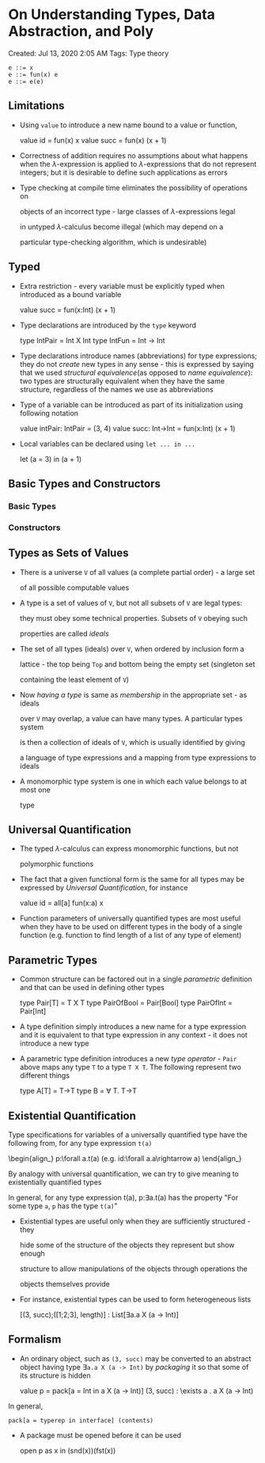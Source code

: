 # On Understanding Types, Data Abstraction, and Poly

Created: Jul 13, 2020 2:05 AM Tags: Type theory

```text
e ::= x
e ::= fun(x) e
e ::= e(e)
```

## Limitations

* Using `value` to introduce a new name bound to a value or function,

  value id = fun\(x\) x value succ = fun\(x\) \(x + 1\)

* Correctness of addition requires no assumptions about what happens when the $\lambda$-expression is applied to $\lambda$-expressions that do not represent integers; but it is desirable to define such applications as errors
* Type checking at compile time eliminates the possibility of operations on

  objects of an incorrect type - large classes of $\lambda$-expressions legal

  in untyped $\lambda$-calculus become illegal \(which may depend on a

  particular type-checking algorithm, which is undesirable\)

## Typed

* Extra restriction - every variable must be explicitly typed when introduced as a bound variable

  value succ = fun\(x:Int\) \(x + 1\)

* Type declarations are introduced by the `type` keyword

  type IntPair = Int X Int type IntFun = Int $\rightarrow$ Int

* Type declarations introduce names \(abbreviations\) for type expressions; they do not _create_ new types in any sense - this is expressed by saying that we used _structural equivalence_\(as opposed to _name equivalence_\): two types are structurally equivalent when they have the same structure, regardless of the names we use as abbreviations
* Type of a variable can be introduced as part of its initialization using following notation

  value intPair: IntPair = \(3, 4\) value succ: Int$\rightarrow$Int = fun\(x:Int\) \(x + 1\)

* Local variables can be declared using `let ... in ...`

  let \(a = 3\) in \(a + 1\)

## Basic Types and Constructors

### Basic Types

### Constructors

## Types as Sets of Values

* There is a universe `V` of all values \(a complete partial order\) - a large set

  of all possible computable values

* A type is a set of values of `V`, but not all subsets of `V` are legal types:

  they must obey some technical properties. Subsets of `V` obeying such

  properties are called _ideals_

* The set of all types \(ideals\) over `V`, when ordered by inclusion form a

  lattice - the top being `Top` and bottom being the empty set \(singleton set

  containing the least element of `V`\)

* Now _having a type_ is same as _membership_ in the appropriate set - as ideals

  over `V` may overlap, a value can have many types. A particular types system

  is then a collection of ideals of `V`, which is usually identified by giving

  a language of type expressions and a mapping from type expressions to ideals

* A monomorphic type system is one in which each value belongs to at most one

  type

## Universal Quantification

* The typed $\lambda$-calculus can express monomorphic functions, but not

  polymorphic functions

* The fact that a given functional form is the same for all types may be expressed by _Universal Quantification_, for instance

  value id = all\[a\] fun\(x:a\) x

* Function parameters of universally quantified types are most useful when they have to be used on different types in the body of a single function \(e.g. function to find length of a list of any type of element\)

## Parametric Types

* Common structure can be factored out in a single _parametric_ definition and that can be used in defining other types

  type Pair\[T\] = T X T type PairOfBool = Pair\[Bool\] type PairOfInt = Pair\[Int\]

* A type definition simply introduces a new name for a type expression and it is equivalent to that type expression in any context - it does not introduce a new type
* A parametric type definition introduces a new _type operator_ - `Pair` above maps any type `T` to a type `T X T`. The following represent two different things

  type A\[T\] = T$\rightarrow$T type B = $\forall$ T. T$\rightarrow$T

## Existential Quantification

Type specifications for variables of a universally quantified type have the following from, for any type expression `t(a)`

\begin{align_} p:\forall a.t\(a\) \(e.g. id:\forall a.a\rightarrow a\) \end{align_}

By analogy with universal quantification, we can try to give meaning to existentially quantified types

In general, for any type expression t\(a\), p:$\exists$a.t\(a\) has the property "For some type `a`, `p` has the type `t(a)`"

* Existential types are useful only when they are sufficiently structured - they

  hide some of the structure of the objects they represent but show enough

  structure to allow manipulations of the objects through operations the

  objects themselves provide

* For instance, existential types can be used to form heterogeneous lists

  \[\(3, succ\);\(\[1;2;3\], length\)\] : List\[$\exists$a.a X \(a -&gt; Int\)\]

## Formalism

* An ordinary object, such as `(3, succ)` may be converted to an abstract object having type $\exists$`a.a X (a -> Int)` by _packaging_ it so that some of its structure is hidden

  value p = pack\[a = Int in a X \(a -&gt; Int\)\] \(3, succ\) : \exists a . a X \(a -&gt; Int\)

In general,

```text
pack[a = typerep in interface] (contents)
```

* A package must be opened before it can be used

  open p as x in \(snd\(x\)\)\(fst\(x\)\)

